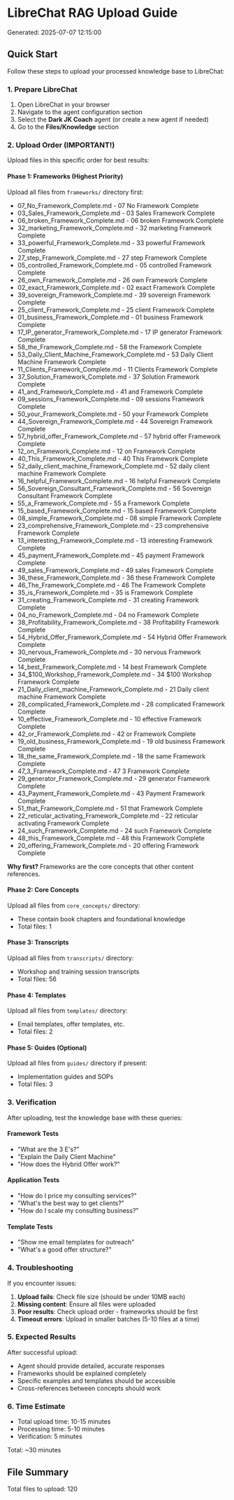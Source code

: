 # LibreChat RAG Upload Guide

Generated: 2025-07-07 12:15:00

## Quick Start

Follow these steps to upload your processed knowledge base to LibreChat:

### 1. Prepare LibreChat

1. Open LibreChat in your browser
2. Navigate to the agent configuration section
3. Select the **Dark JK Coach** agent (or create a new agent if needed)
4. Go to the **Files/Knowledge** section

### 2. Upload Order (IMPORTANT!)

Upload files in this specific order for best results:

#### Phase 1: Frameworks (Highest Priority)
Upload all files from `frameworks/` directory first:
- 07_No_Framework_Complete.md - 07 No Framework Complete
- 03_Sales_Framework_Complete.md - 03 Sales Framework Complete
- 06_broken_Framework_Complete.md - 06 broken Framework Complete
- 32_marketing_Framework_Complete.md - 32 marketing Framework Complete
- 33_powerful_Framework_Complete.md - 33 powerful Framework Complete
- 27_step_Framework_Complete.md - 27 step Framework Complete
- 05_controlled_Framework_Complete.md - 05 controlled Framework Complete
- 26_own_Framework_Complete.md - 26 own Framework Complete
- 02_exact_Framework_Complete.md - 02 exact Framework Complete
- 39_sovereign_Framework_Complete.md - 39 sovereign Framework Complete
- 25_client_Framework_Complete.md - 25 client Framework Complete
- 01_business_Framework_Complete.md - 01 business Framework Complete
- 17_IP_generator_Framework_Complete.md - 17 IP generator Framework Complete
- 58_the_Framework_Complete.md - 58 the Framework Complete
- 53_Daily_Client_Machine_Framework_Complete.md - 53 Daily Client Machine Framework Complete
- 11_Clients_Framework_Complete.md - 11 Clients Framework Complete
- 37_Solution_Framework_Complete.md - 37 Solution Framework Complete
- 41_and_Framework_Complete.md - 41 and Framework Complete
- 09_sessions_Framework_Complete.md - 09 sessions Framework Complete
- 50_your_Framework_Complete.md - 50 your Framework Complete
- 44_Sovereign_Framework_Complete.md - 44 Sovereign Framework Complete
- 57_hybrid_offer_Framework_Complete.md - 57 hybrid offer Framework Complete
- 12_on_Framework_Complete.md - 12 on Framework Complete
- 40_This_Framework_Complete.md - 40 This Framework Complete
- 52_daily_client_machine_Framework_Complete.md - 52 daily client machine Framework Complete
- 16_helpful_Framework_Complete.md - 16 helpful Framework Complete
- 56_Sovereign_Consultant_Framework_Complete.md - 56 Sovereign Consultant Framework Complete
- 55_a_Framework_Complete.md - 55 a Framework Complete
- 15_based_Framework_Complete.md - 15 based Framework Complete
- 08_simple_Framework_Complete.md - 08 simple Framework Complete
- 23_comprehensive_Framework_Complete.md - 23 comprehensive Framework Complete
- 13_interesting_Framework_Complete.md - 13 interesting Framework Complete
- 45_payment_Framework_Complete.md - 45 payment Framework Complete
- 49_sales_Framework_Complete.md - 49 sales Framework Complete
- 36_these_Framework_Complete.md - 36 these Framework Complete
- 46_The_Framework_Complete.md - 46 The Framework Complete
- 35_is_Framework_Complete.md - 35 is Framework Complete
- 31_creating_Framework_Complete.md - 31 creating Framework Complete
- 04_no_Framework_Complete.md - 04 no Framework Complete
- 38_Profitability_Framework_Complete.md - 38 Profitability Framework Complete
- 54_Hybrid_Offer_Framework_Complete.md - 54 Hybrid Offer Framework Complete
- 30_nervous_Framework_Complete.md - 30 nervous Framework Complete
- 14_best_Framework_Complete.md - 14 best Framework Complete
- 34_$100_Workshop_Framework_Complete.md - 34 $100 Workshop Framework Complete
- 21_Daily_client_machine_Framework_Complete.md - 21 Daily client machine Framework Complete
- 28_complicated_Framework_Complete.md - 28 complicated Framework Complete
- 10_effective_Framework_Complete.md - 10 effective Framework Complete
- 42_or_Framework_Complete.md - 42 or Framework Complete
- 19_old_business_Framework_Complete.md - 19 old business Framework Complete
- 18_the_same_Framework_Complete.md - 18 the same Framework Complete
- 47_3_Framework_Complete.md - 47 3 Framework Complete
- 29_generator_Framework_Complete.md - 29 generator Framework Complete
- 43_Payment_Framework_Complete.md - 43 Payment Framework Complete
- 51_that_Framework_Complete.md - 51 that Framework Complete
- 22_reticular_activating_Framework_Complete.md - 22 reticular activating Framework Complete
- 24_such_Framework_Complete.md - 24 such Framework Complete
- 48_this_Framework_Complete.md - 48 this Framework Complete
- 20_offering_Framework_Complete.md - 20 offering Framework Complete

**Why first?** Frameworks are the core concepts that other content references.

#### Phase 2: Core Concepts
Upload all files from `core_concepts/` directory:
- These contain book chapters and foundational knowledge
- Total files: 1

#### Phase 3: Transcripts
Upload all files from `transcripts/` directory:
- Workshop and training session transcripts
- Total files: 56

#### Phase 4: Templates
Upload all files from `templates/` directory:
- Email templates, offer templates, etc.
- Total files: 2

#### Phase 5: Guides (Optional)
Upload all files from `guides/` directory if present:
- Implementation guides and SOPs
- Total files: 3

### 3. Verification

After uploading, test the knowledge base with these queries:

#### Framework Tests
- "What are the 3 E's?"
- "Explain the Daily Client Machine"
- "How does the Hybrid Offer work?"

#### Application Tests
- "How do I price my consulting services?"
- "What's the best way to get clients?"
- "How do I scale my consulting business?"

#### Template Tests
- "Show me email templates for outreach"
- "What's a good offer structure?"

### 4. Troubleshooting

If you encounter issues:

1. **Upload fails**: Check file size (should be under 10MB each)
2. **Missing content**: Ensure all files were uploaded
3. **Poor results**: Check upload order - frameworks should be first
4. **Timeout errors**: Upload in smaller batches (5-10 files at a time)

### 5. Expected Results

After successful upload:
- Agent should provide detailed, accurate responses
- Frameworks should be explained completely
- Specific examples and templates should be accessible
- Cross-references between concepts should work

### 6. Time Estimate

- Total upload time: 10-15 minutes
- Processing time: 5-10 minutes
- Verification: 5 minutes

Total: ~30 minutes

## File Summary

Total files to upload: 120
